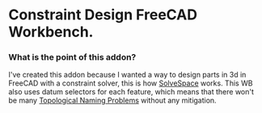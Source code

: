 # Constraint Design FreeCAD Workbench.

### What is the point of this addon?
I've created this addon because I wanted a way to design parts in 3d in FreeCAD with a constraint solver, 
this is how [SolveSpace](https://solvespace.com/index.pl) works. This WB also uses datum selectors 
for each feature, which means that there won't be many [Topological Naming Problems](https://wiki.freecad.org/Topological_naming_problem) without any mitigation.
